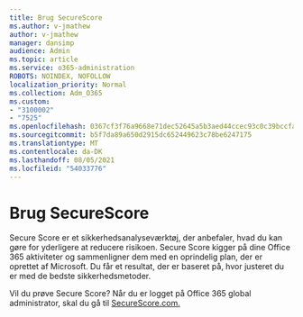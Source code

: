 ```yaml
---
title: Brug SecureScore
ms.author: v-jmathew
author: v-jmathew
manager: dansimp
audience: Admin
ms.topic: article
ms.service: o365-administration
ROBOTS: NOINDEX, NOFOLLOW
localization_priority: Normal
ms.collection: Adm_O365
ms.custom:
- "3100002"
- "7525"
ms.openlocfilehash: 0367cf3f76a9668e71dec52645a5b3aed44ccec93c0c39bccfa883212009633b
ms.sourcegitcommit: b5f7da89a650d2915dc652449623c78be6247175
ms.translationtype: MT
ms.contentlocale: da-DK
ms.lasthandoff: 08/05/2021
ms.locfileid: "54033776"
---
```

# <a name="use-securescore"></a>Brug SecureScore

Secure Score er et sikkerhedsanalyseværktøj, der anbefaler, hvad du kan gøre for yderligere at reducere risikoen. Secure Score kigger på dine Office 365 aktiviteter og sammenligner dem med en oprindelig plan, der er oprettet af Microsoft. Du får et resultat, der er baseret på, hvor justeret du er med de bedste sikkerhedsmetoder.

Vil du prøve Secure Score? Når du er logget på Office 365 global administrator, skal du gå til [SecureScore.com.](https://securescore.office.com/)
